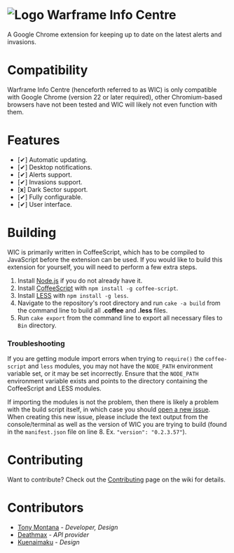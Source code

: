 ![Logo](https://raw.githubusercontent.com/Syke94/warframe-info-centre/master/Icons/Warframe.Medium.png) Warframe Info Centre
====================

A Google Chrome extension for keeping up to date on the latest alerts and invasions.

Compatibility
=============

Warframe Info Centre (henceforth referred to as WIC) is only compatible with Google Chrome (version 22 or later required), other Chromium-based browsers have not been tested and WIC will likely not even function with them.

Features
========

* [✔] Automatic updating.
* [✔] Desktop notifications.
* [✔] Alerts support.
* [✔] Invasions support.
* [**x**] Dark Sector support.
* [✔] Fully configurable.
* [✔] User interface.

Building
========

WIC is primarily written in CoffeeScript, which has to be compiled to JavaScript before the extension can be used. If you would like to build this extension for yourself, you will need to perform a few extra steps.

1. Install [Node.js](http://nodejs.org/) if you do not already have it.
2. Install [CoffeeScript](http://coffeescript.org/) with `npm install -g coffee-script`.
3. Install [LESS](http://lesscss.org/) with `npm install -g less`.
4. Navigate to the repository's root directory and run `cake -a build` from the command line to build all **.coffee** and **.less** files.
5. Run `cake export` from the command line to export all necessary files to `Bin` directory.

### Troubleshooting

If you are getting module import errors when trying to `require()` the `coffee-script` and `less` modules, you may not have the `NODE_PATH` environment variable set, or it may be set incorrectly. Ensure that the `NODE_PATH` environment variable exists and points to the directory containing the CoffeeScript and LESS modules.

If importing the modules is not the problem, then there is likely a problem with the build script itself, in which case you should [open a new issue](https://github.com/Syke94/warframe-info-centre/issues). When creating this new issue, please include the text output from the console/terminal as well as the version of WIC you are trying to build (found in the `manifest.json` file on line 8. Ex. `"version": "0.2.3.57"`).

Contributing
============

Want to contribute? Check out the [Contributing](https://github.com/Syke94/warframe-info-centre/wiki/Contributing) page on the wiki for details.

Contributors
============

* [Tony Montana](https://github.com/Syke94) - *Developer, Design*
* [Deathmax](http://deathmax.com/) - *API provider*
* [Kuenaimaku](https://github.com/Kuenaimaku) - *Design*